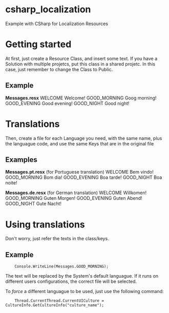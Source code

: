 # csharp_localization
Example with CSharp for Localization Resources

# Getting started
At first, just create a Resource Class, and insert some text.
If you have a Solution with multiple projetcs, put this class in a shared projetc.
In this case, just remember to change the Class to Public.

## Example

**Messages.resx**
WELCOME			Welcome!
GOOD_MORNING	Goog morning!
GOOD_EVENING	Good evening!
GOOD_NIGHT		Good night!

# Translations
Then, create a file for each Language you need, with the same name, plus the languague code, and use the same Keys that are in the original file

## Examples

**Messages.pt.resx** (for Portuguese translation)
WELCOME			Bem vindo!
GOOD_MORNING	Bom dia!
GOOD_EVENING	Boa tarde!
GOOD_NIGHT		Boa noite!

**Messages.de.resx** (for German translation)
WELCOME			Willkomen!
GOOD_MORNING	Guten Morgen!
GOOD_EVENING	Guten Abend!
GOOD_NIGHT		Gute Nacht!

# Using translations
Don't worry, just refer the texts in the class/keys.

## Example

```
	Console.WriteLine(Messages.GOOD_MORNING);
```

The text will be replaced by the System's default languague.
If it runs on different users configurations, the correct file will be selected.

To _force_ a different languague to be used, just use the following command:

```
	Thread.CurrentThread.CurrentUICulture = CultureInfo.GetCultureInfo("culture_name");
```

